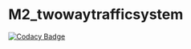 # M2_twowaytrafficsystem
[![Codacy Badge](https://app.codacy.com/project/badge/Grade/7c27b851eff5478e811a188cc60720e1)](https://www.codacy.com/gh/DeekshithaSai/M2_twowaytrafficsystem/dashboard?utm_source=github.com&amp;utm_medium=referral&amp;utm_content=DeekshithaSai/M2_twowaytrafficsystem&amp;utm_campaign=Badge_Grade)
